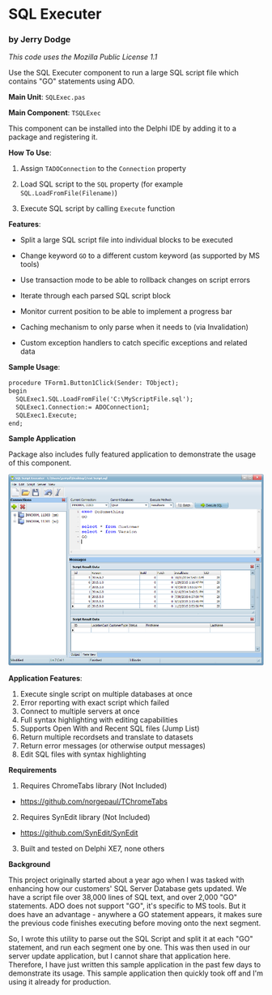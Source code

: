 # SQL Executer
### by Jerry Dodge

_This code uses the Mozilla Public License 1.1_

Use the SQL Executer component to run a large SQL script file which contains "GO" statements using ADO.

**Main Unit**: `SQLExec.pas`

**Main Component**:
 `TSQLExec`

This component can be installed into the Delphi IDE by adding it to a package and registering it.

**How To Use**:

1. Assign `TADOConnection` to the `Connection` property
  
2. Load SQL script to the `SQL` property (for example `SQL.LoadFromFile(Filename)`)
  
3. Execute SQL script by calling `Execute` function

**Features**:

* Split a large SQL script file into individual blocks to be executed
  
* Change keyword `GO` to a different custom keyword (as supported by MS tools)
  
* Use transaction mode to be able to rollback changes on script errors
  
* Iterate through each parsed SQL script block
  
* Monitor current position to be able to implement a progress bar
  
* Caching mechanism to only parse when it needs to (via Invalidation)
  
* Custom exception handlers to catch specific exceptions and related data

**Sample Usage**:

```
procedure TForm1.Button1Click(Sender: TObject);
begin
  SQLExec1.SQL.LoadFromFile('C:\MyScriptFile.sql');
  SQLExec1.Connection:= ADOConnection1;
  SQLExec1.Execute;
end;
```

**Sample Application**

Package also includes fully featured application to demonstrate the usage of this component.

![Alt text](/SQLExecSS.png?raw=true "Screenshot")

**Application Features**:

1. Execute single script on multiple databases at once
2. Error reporting with exact script which failed
3. Connect to multiple servers at once
4. Full syntax highlighting with editing capabilities
5. Supports Open With and Recent SQL files (Jump List)
6. Return multiple recordsets and translate to datasets
7. Return error messages (or otherwise output messages)
8. Edit SQL files with syntax highlighting

**Requirements**

1. Requires ChromeTabs library (Not Included)
  - https://github.com/norgepaul/TChromeTabs
2. Requires SynEdit library (Not Included)
  - https://github.com/SynEdit/SynEdit
3. Built and tested on Delphi XE7, none others

**Background**

This project originally started about a year ago when I was tasked with enhancing how our customers' SQL Server Database gets updated. We have a script file over 38,000 lines of SQL text, and over 2,000 "GO" statements. ADO does not support "GO", it's specific to MS tools. But it does have an advantage - anywhere a GO statement appears, it makes sure the previous code finishes executing before moving onto the next segment.

So, I wrote this utility to parse out the SQL Script and split it at each "GO" statement, and run each segment one by one. This was then used in our server update application, but I cannot share that application here. Therefore, I have just written this sample application in the past few days to demonstrate its usage. This sample application then quickly took off and I'm using it already for production.
